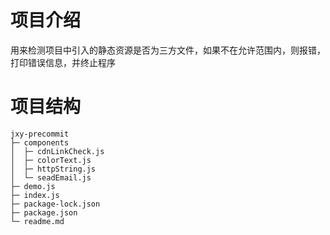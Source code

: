 # 项目介绍
用来检测项目中引入的静态资源是否为三方文件，如果不在允许范围内，则报错，打印错误信息，并终止程序

# 项目结构
```
jxy-precommit
├─ components
│  ├─ cdnLinkCheck.js
│  ├─ colorText.js
│  ├─ httpString.js
│  └─ seadEmail.js
├─ demo.js
├─ index.js
├─ package-lock.json
├─ package.json
└─ readme.md

```
